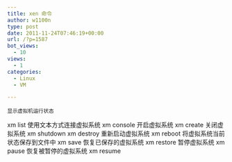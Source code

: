```yaml
---
title: xen 命令
author: w1100n
type: post
date: 2011-11-24T07:46:19+00:00
url: /?p=1587
bot_views:
  - 10
views:
  - 1
categories:
  - Linux
  - VM

---
```

  
    显示虚拟机运行状态
 xm list
 使用文本方式连接虚拟系统
 xm console
 开启虚拟系统
 xm create
 关闭虚拟系统
 xm shutdown
 xm destroy
 重新启动虚拟系统
 xm reboot
 将虚拟系统当前状态保存到文件中
 xm save
 恢复已保存的虚拟系统
 xm restore
 暂停虚拟系统
 xm pause
 恢复被暂停的虚拟系统
 xm resume
  
